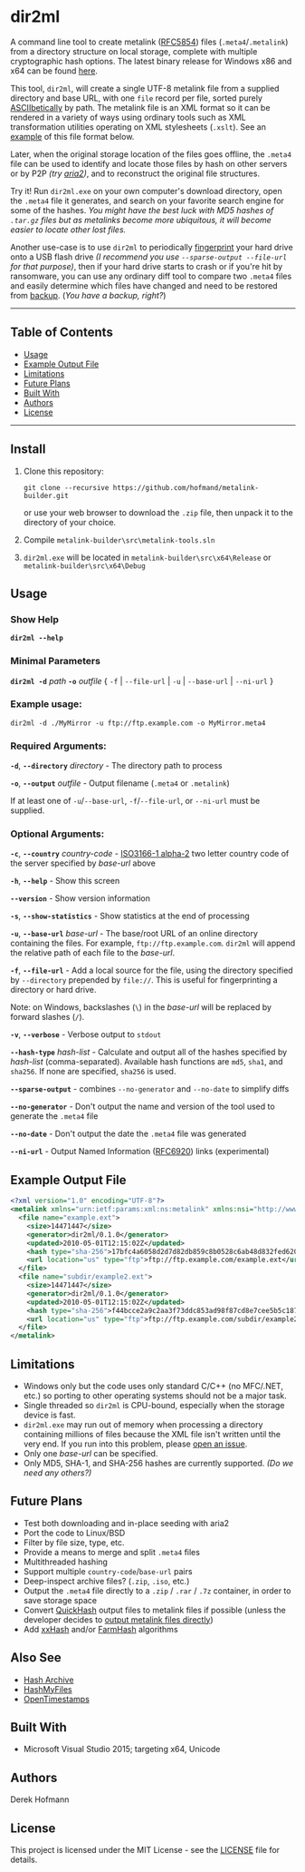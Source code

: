 # dir2ml
A command line tool to create metalink ([RFC5854](https://tools.ietf.org/html/rfc5854)) files (`.meta4`/`.metalink`) from a directory structure on local storage, complete with multiple cryptographic hash options. The latest binary release for Windows x86 and x64 can be found [here](https://github.com/hofmand/dir2ml/releases).

This tool, `dir2ml`, will create a single UTF-8 metalink file from a supplied directory and base URL, with one `file` record per file, sorted purely [ASCIIbetically](https://en.wiktionary.org/wiki/ASCIIbetical) by path. The metalink file is an XML format so it can be rendered in a variety of ways using ordinary tools such as XML transformation utilities operating on XML stylesheets (`.xslt`). See an [example](#example-output-file) of this file format below.

Later, when the original storage location of the files goes offline, the `.meta4` file can be used to identify and locate those files by hash on other servers or by P2P *(try [aria2](https://aria2.github.io/))*, and to reconstruct the original file structures.

Try it! Run `dir2ml.exe` on your own computer's download directory, open the `.meta4` file it generates, and search on your favorite search engine for some of the hashes. *You might have the best luck with MD5 hashes of `.tar.gz` files but as metalinks become more ubiquitous, it will become easier to locate other lost files.*

Another use-case is to use `dir2ml` to periodically [fingerprint](https://www.technologyreview.com/s/402961/fingerprinting-your-files/) your hard drive onto a USB flash drive *(I recommend you use `--sparse-output --file-url` for that purpose)*, then if your hard drive starts to crash or if you're hit by ransomware, you can use any ordinary diff tool to compare two `.meta4` files and easily determine which files have changed and need to be restored from [backup](https://www.backblaze.com/blog/the-3-2-1-backup-strategy/). (*You have a backup, right?*)

---

## Table of Contents
* [Usage](#usage)
* [Example Output File](#example-output-file)
* [Limitations](#limitations)
* [Future Plans](#future-plans)
* [Built With](#built-with)
* [Authors](#authors)
* [License](#license)

---

## Install

1. Clone this repository:

   `git clone --recursive https://github.com/hofmand/metalink-builder.git`

   or use your web browser to download the `.zip` file, then unpack it to the directory of your choice.

2. Compile `metalink-builder\src\metalink-tools.sln`

3. `dir2ml.exe` will be located in `metalink-builder\src\x64\Release` or `metalink-builder\src\x64\Debug`

## Usage

### Show Help

**`dir2ml --help`**

### Minimal Parameters

**`dir2ml -d`** *path* **`-o`** *outfile* { `-f` | `--file-url` | `-u` | `--base-url` | `--ni-url` }

### Example usage:

`dir2ml -d ./MyMirror -u ftp://ftp.example.com -o MyMirror.meta4`

### Required Arguments:

**`-d`**, **`--directory`** *directory* - The directory path to process

**`-o`**, **`--output`** *outfile* - Output filename (`.meta4` or `.metalink`)

If at least one of `-u`/`--base-url`, `-f`/`--file-url`, or `--ni-url` must be supplied.

### Optional Arguments:

**`-c`**, **`--country`** *country-code* - [ISO3166-1 alpha-2](https://datahub.io/core/country-list) two letter country code of the server specified by *base-url* above

**`-h`**, **`--help`** - Show this screen

**`--version`** - Show version information

**`-s`**, **`--show-statistics`** - Show statistics at the end of processing

**`-u`**, **`--base-url`** *base-url* - The base/root URL of an online directory containing the files. For example, `ftp://ftp.example.com`. `dir2ml` will append the relative path of each file to the *base-url*.

**`-f`**, **`--file-url`** - Add a local source for the file, using the directory specified by `--directory` prepended by `file://`. This is useful for fingerprinting a directory or hard drive.

   Note: on Windows, backslashes (`\`) in the *base-url* will be replaced by forward slashes (`/`).

**`-v`**, **`--verbose`** - Verbose output to `stdout`

**`--hash-type`** *hash-list* - Calculate and output all of the hashes specified by *hash-list* (comma-separated). Available hash functions are `md5`, `sha1`, and `sha256`. If none are specified, `sha256` is used.

**`--sparse-output`** - combines `--no-generator` and `--no-date` to simplify diffs

**`--no-generator`** - Don't output the name and version of the tool used to generate the `.meta4` file

**`--no-date`** - Don't output the date the `.meta4` file was generated

**`--ni-url`** - Output Named Information ([RFC6920](https://tools.ietf.org/html/rfc6920)) links (experimental)

## Example Output File
```xml
<?xml version="1.0" encoding="UTF-8"?>
<metalink xmlns="urn:ietf:params:xml:ns:metalink" xmlns:nsi="http://www.w3.org/2001/XMLSchema-instance" xsi:noNamespaceSchemaLocation="metalink4.xsd">
  <file name="example.ext">
    <size>14471447</size>
    <generator>dir2ml/0.1.0</generator>
    <updated>2010-05-01T12:15:02Z</updated>
    <hash type="sha-256">17bfc4a6058d2d7d82db859c8b0528c6ab48d832fed620ed49fb3385dbf1684d</hash>
    <url location="us" type="ftp">ftp://ftp.example.com/example.ext</url>
  </file>
  <file name="subdir/example2.ext">
    <size>14471447</size>
    <generator>dir2ml/0.1.0</generator>
    <updated>2010-05-01T12:15:02Z</updated>
    <hash type="sha-256">f44bcce2a9c2aa3f73ddc853ad98f87cd8e7cee5b5c18719ebb220da3fd4dbc9</hash>
    <url location="us" type="ftp">ftp://ftp.example.com/subdir/example2.ext</url>
  </file>
</metalink>
```

## Limitations
* Windows only but the code uses only standard C/C++ (no MFC/.NET, etc.) so porting to other operating systems should not be a major task.
* Single threaded so `dir2ml` is CPU-bound, especially when the storage device is fast.
* `dir2ml.exe` may run out of memory when processing a directory containing millions of files because the XML file isn't written until the very end. If you run into this problem, please  [open an issue](https://github.com/hofmand/metalink-builder/issues).
* Only one *base-url* can be specified.
* Only MD5, SHA-1, and SHA-256 hashes are currently supported. *(Do we need any others?)*

## Future Plans
* Test both downloading and in-place seeding with aria2
* Port the code to Linux/BSD
* Filter by file size, type, etc.
* Provide a means to merge and split `.meta4` files
* Multithreaded hashing
* Support multiple `country-code`/`base-url` pairs
* Deep-inspect archive files? (`.zip`, `.iso`, etc.)
* Output the `.meta4` file directly to a `.zip` / `.rar` / `.7z` container, in order to save storage space
* Convert [QuickHash](https://quickhash-gui.org/) output files to metalink files if possible (unless the developer decides to [output metalink files directly](https://quickhash-gui.org/bugs/output-in-rfc5854-format/))
* Add [xxHash](https://github.com/Cyan4973/xxHash) and/or [FarmHash](https://github.com/google/farmhash) algorithms

## Also See
* [Hash Archive](https://hash-archive.org/)
* [HashMyFiles](https://www.nirsoft.net/utils/hash_my_files.html)
* [OpenTimestamps](https://opentimestamps.org/)

## Built With
* Microsoft Visual Studio 2015; targeting x64, Unicode

## Authors
Derek Hofmann

## License
This project is licensed under the MIT License - see the [LICENSE](LICENSE) file for details.